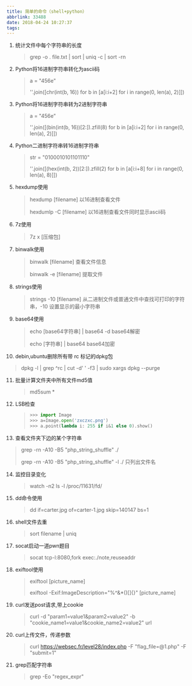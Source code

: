 ```yaml
---
title: 简单的命令（shell+python）
abbrlink: 33488
date: 2018-04-24 10:27:37
tags:
---
```


1. 统计文件中每个字符串的长度

   > grep -o . file.txt | sort | uniq -c | sort -rn

2. Python将16进制字符串转化为ascii码

   > a = "456e"
   >
   > ''.join([chr(int(b, 16)) for b in [a[i:i+2] for i in range(0, len(a), 2)]])

3. Python将16进制字符串转为2进制字符串

   > a = "456e"
   >
   > ''.join([(bin(int(b, 16))[2:]).zfill(8) for b in [a[i:i+2] for i in range(0, len(a), 2)]])

4. Python二进制字符串转16进制字符串

   > str = "0100010101101110"
   >
   > ''.join([(hex(int(b, 2))[2:]).zfill(2) for b in [a[i:i+8] for i in range(0, len(a), 8)]])

5. hexdump使用

   > hexdump [filename]  以16进制查看文件
   >
   > hexdumlp -C [filename] 以16进制查看文件同时显示ascii码

6. 7z使用

   > 7z x [压缩包]

7. binwalk使用

   > binwalk [filename] 查看文件信息
   >
   > binwalk -e [filename]  提取文件

8. strings使用

   > strings -10 [filename] 从二进制文件或普通文件中查找可打印的字符串，-10  设置显示的最小字符串

9. base64使用

   > echo [base64字符串] | base64 -d              base64解密
   >
   > echo [字符串] | base64                              base64加密

10. debin,ubuntu删除所有带 rc 标记的dpkg包

   > dpkg -l | grep ^rc | cut -d' ' -f3 | sudo xargs dpkg --purge

11. 批量计算文件夹中所有文件md5值

    > md5sum *

12. LSB检查

    > ```python
    > >>> import Image
    > >>> a=Image.open('zxczxc.png')
    > >>> a.point(lambda i: 255 if i&1 else 0).show()
    > ```

13. 查看文件夹下边的某个字符串

> grep -rn -A10 -B5 "php_string_shuffle" ./
>
> grep -rn -A10 -B5 "php_string_shuffle" -l ./          只列出文件名

14. 监控目录变化

    > watch -n2 ls -l /proc/11631/fd/

15. dd命令使用

    >  dd if=carter.jpg of=carter-1.jpg skip=140147 bs=1

16. shell文件去重

    > sort filename | uniq

17. socat启动一道pwn题目

    > socat tcp-l:8080,fork exec:./note,reuseaddr

18. exiftool使用

    >exiftool [picture_name]
    >
    >exiftool -Exif:ImageDescription="%^&*()[]{}" [picture_name]

19. curl发送post请求,带上cookie

    > curl -d "param1=value1&param2=value2" -b "cookie_name1=value1&cookie_name2=value2" url 

20. curl上传文件，传递参数

    > curl https://websec.fr/level28/index.php -F "flag_file=@1.php" -F "submit=1"

21. grep匹配字符串

    > grep -Eo "regex_expr"